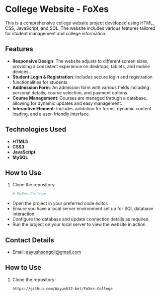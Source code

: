 # College Website - FoXes

This is a comprehensive college website project developed using HTML, CSS, JavaScript, and SQL. The website includes various features tailored for student management and college information.

## Features

- **Responsive Design**: The website adjusts to different screen sizes, providing a consistent experience on desktops, tablets, and mobile devices..
- **Student Login & Registration**: Includes secure login and registration functionalities for students.
- **Addmission Form**: An admission form with various fields including personal details, course selection, and payment options.
-  **Course Management**: Courses are managed through a database, allowing for dynamic updates and easy management.
-  **Interactive Element**: Includes validation for forms, dynamic content loading, and a user-friendly interface.

## Technologies Used

- **HTML5**
- **CSS3**
- **JavaScript**
- **MySQL**

## How to Use

1. Clone the repository:
   ```bash
   # FoXes College

- Open the project in your preferred code editor.
- Ensure you have a local server environment set up for SQL database interaction.
- Configure the database and update connection details as required.
- Run the project on your local server to view the website in action.

## Contact Details
- Email: aayushsongoji@gmail.com

## How to Use

1. Clone the repository:
   ```bash
   https://github.com/Aayush52-bot/FoXes-College
  
